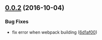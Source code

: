 <a name="0.0.2"></a>
## [0.0.2](https://github.com/mosluce/serverless-babel-webpack-starter/compare/0.0.1...v0.0.2) (2016-10-04)


### Bug Fixes

* fix error when webpack building ([6d1af00](https://github.com/mosluce/serverless-babel-webpack-starter/commit/6d1af00))



